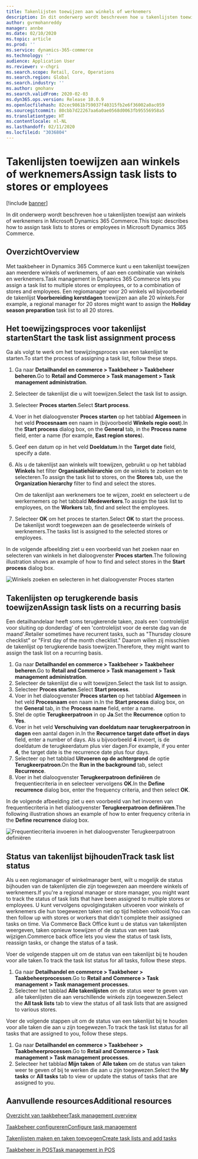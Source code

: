 ```yaml
---
title: Takenlijsten toewijzen aan winkels of werknemers
description: In dit onderwerp wordt beschreven hoe u takenlijsten toewijst aan winkels of werknemers in Microsoft Dynamics 365 Commerce.
author: gvrmohanreddy
manager: annbe
ms.date: 02/10/2020
ms.topic: article
ms.prod: ''
ms.service: dynamics-365-commerce
ms.technology: ''
audience: Application User
ms.reviewer: v-chgri
ms.search.scope: Retail, Core, Operations
ms.search.region: Global
ms.search.industry: ''
ms.author: gmohanv
ms.search.validFrom: 2020-02-03
ms.dyn365.ops.version: Release 10.0.9
ms.openlocfilehash: 82cec9861b759037f40315fb2e6f36002a0ac059
ms.sourcegitcommit: 80cbb7d22267aa6a0ae0568d0063fb95556958a5
ms.translationtype: HT
ms.contentlocale: nl-NL
ms.lasthandoff: 02/11/2020
ms.locfileid: "3036804"
---
```

# <a name="assign-task-lists-to-stores-or-employees"></a><span data-ttu-id="e5541-103">Takenlijsten toewijzen aan winkels of werknemers</span><span class="sxs-lookup"><span data-stu-id="e5541-103">Assign task lists to stores or employees</span></span>

[!include [banner](includes/banner.md)]

<span data-ttu-id="e5541-104">In dit onderwerp wordt beschreven hoe u takenlijsten toewijst aan winkels of werknemers in Microsoft Dynamics 365 Commerce.</span><span class="sxs-lookup"><span data-stu-id="e5541-104">This topic describes how to assign task lists to stores or employees in Microsoft Dynamics 365 Commerce.</span></span>

## <a name="overview"></a><span data-ttu-id="e5541-105">Overzicht</span><span class="sxs-lookup"><span data-stu-id="e5541-105">Overview</span></span>

<span data-ttu-id="e5541-106">Met taakbeheer in Dynamics 365 Commerce kunt u een takenlijst toewijzen aan meerdere winkels of werknemers, of aan een combinatie van winkels en werknemers.</span><span class="sxs-lookup"><span data-stu-id="e5541-106">Task management in Dynamics 365 Commerce lets you assign a task list to multiple stores or employees, or to a combination of stores and employees.</span></span> <span data-ttu-id="e5541-107">Een regiomanager voor 20 winkels wil bijvoorbeeld de takenlijst **Voorbereiding kerstdagen** toewijzen aan alle 20 winkels.</span><span class="sxs-lookup"><span data-stu-id="e5541-107">For example, a regional manager for 20 stores might want to assign the **Holiday season preparation** task list to all 20 stores.</span></span>

## <a name="start-the-task-list-assignment-process"></a><span data-ttu-id="e5541-108">Het toewijzingsproces voor takenlijst starten</span><span class="sxs-lookup"><span data-stu-id="e5541-108">Start the task list assignment process</span></span>

<span data-ttu-id="e5541-109">Ga als volgt te werk om het toewijzingsproces van een takenlijst te starten.</span><span class="sxs-lookup"><span data-stu-id="e5541-109">To start the process of assigning a task list, follow these steps.</span></span>

1. <span data-ttu-id="e5541-110">Ga naar **Detailhandel en commerce \> Taakbeheer \> Taakbeheer beheren**.</span><span class="sxs-lookup"><span data-stu-id="e5541-110">Go to **Retail and Commerce \> Task management \> Task management administration**.</span></span>
1. <span data-ttu-id="e5541-111">Selecteer de takenlijst die u wilt toewijzen.</span><span class="sxs-lookup"><span data-stu-id="e5541-111">Select the task list to assign.</span></span>
1. <span data-ttu-id="e5541-112">Selecteer **Proces starten**.</span><span class="sxs-lookup"><span data-stu-id="e5541-112">Select **Start process**.</span></span>
1. <span data-ttu-id="e5541-113">Voer in het dialoogvenster **Proces starten** op het tabblad **Algemeen** in het veld **Procesnaam** een naam in (bijvoorbeeld **Winkels regio oost**).</span><span class="sxs-lookup"><span data-stu-id="e5541-113">In the **Start process** dialog box, on the **General** tab, in the **Process name** field, enter a name (for example, **East region stores**).</span></span>
1. <span data-ttu-id="e5541-114">Geef een datum op in het veld **Doeldatum**.</span><span class="sxs-lookup"><span data-stu-id="e5541-114">In the **Target date** field, specify a date.</span></span>
1. <span data-ttu-id="e5541-115">Als u de takenlijst aan winkels wilt toewijzen, gebruikt u op het tabblad **Winkels** het filter **Organisatiehiërarchie** om de winkels te zoeken en te selecteren.</span><span class="sxs-lookup"><span data-stu-id="e5541-115">To assign the task list to stores, on the **Stores** tab, use the **Organization hierarchy** filter to find and select the stores.</span></span>

    <span data-ttu-id="e5541-116">Om de takenlijst aan werknemers toe te wijzen, zoekt en selecteert u de werkernemers op het tabbald **Medewerkers**.</span><span class="sxs-lookup"><span data-stu-id="e5541-116">To assign the task list to employees, on the **Workers** tab, find and select the employees.</span></span>

1. <span data-ttu-id="e5541-117">Selecteer **OK** om het proces te starten.</span><span class="sxs-lookup"><span data-stu-id="e5541-117">Select **OK** to start the process.</span></span> <span data-ttu-id="e5541-118">De takenlijst wordt toegewezen aan de geselecteerde winkels of werknemers.</span><span class="sxs-lookup"><span data-stu-id="e5541-118">The tasks list is assigned to the selected stores or employees.</span></span>

<span data-ttu-id="e5541-119">In de volgende afbeelding ziet u een voorbeeld van het zoeken naar en selecteren van winkels in het dialoogvenster **Proces starten**.</span><span class="sxs-lookup"><span data-stu-id="e5541-119">The following illustration shows an example of how to find and select stores in the **Start process** dialog box.</span></span>

![Winkels zoeken en selecteren in het dialoogvenster Proces starten](media/HQ-Assign-Tasks-Lists.png)

## <a name="assign-task-lists-on-a-recurring-basis"></a><span data-ttu-id="e5541-121">Takenlijsten op terugkerende basis toewijzen</span><span class="sxs-lookup"><span data-stu-id="e5541-121">Assign task lists on a recurring basis</span></span>

<span data-ttu-id="e5541-122">Een detailhandelaar heeft soms terugkerende taken, zoals een 'controlelijst voor sluiting op donderdag' of een 'controlelijst voor de eerste dag van de maand'.</span><span class="sxs-lookup"><span data-stu-id="e5541-122">Retailer sometimes have recurrent tasks, such as "Thursday closure checklist" or "First day of the month checklist."</span></span> <span data-ttu-id="e5541-123">Daarom willen zij misschien de takenlijst op terugkerende basis toewijzen.</span><span class="sxs-lookup"><span data-stu-id="e5541-123">Therefore, they might want to assign the task list on a recurring basis.</span></span>

1. <span data-ttu-id="e5541-124">Ga naar **Detailhandel en commerce \> Taakbeheer \> Taakbeheer beheren**.</span><span class="sxs-lookup"><span data-stu-id="e5541-124">Go to **Retail and Commerce \> Task management \> Task management administration**.</span></span>
1. <span data-ttu-id="e5541-125">Selecteer de takenlijst die u wilt toewijzen.</span><span class="sxs-lookup"><span data-stu-id="e5541-125">Select the task list to assign.</span></span>
1. <span data-ttu-id="e5541-126">Selecteer **Proces starten**.</span><span class="sxs-lookup"><span data-stu-id="e5541-126">Select **Start process**.</span></span>
1. <span data-ttu-id="e5541-127">Voer in het dialoogvenster **Proces starten** op het tabblad **Algemeen** in het veld **Procesnaam** een naam in.</span><span class="sxs-lookup"><span data-stu-id="e5541-127">In the **Start process** dialog box, on the **General** tab, in the **Process name** field, enter a name.</span></span>
1. <span data-ttu-id="e5541-128">Stel de optie **Terugkeerpatroon** in op **Ja**.</span><span class="sxs-lookup"><span data-stu-id="e5541-128">Set the **Recurrence** option to **Yes**.</span></span>
1. <span data-ttu-id="e5541-129">Voer in het veld **Verschuiving van doeldatum naar terugkeerpatroon in dagen** een aantal dagen in.</span><span class="sxs-lookup"><span data-stu-id="e5541-129">In the **Recurrence target date offset in days** field, enter a number of days.</span></span> <span data-ttu-id="e5541-130">Als u bijvoorbeeld **4** invoert, is de doeldatum de terugkeerdatum plus vier dagen.</span><span class="sxs-lookup"><span data-stu-id="e5541-130">For example, if you enter **4**, the target date is the recurrence date plus four days.</span></span>
1. <span data-ttu-id="e5541-131">Selecteer op het tabblad **Uitvoeren op de achtergrond** de optie **Terugkeerpatroon**.</span><span class="sxs-lookup"><span data-stu-id="e5541-131">On the **Run in the background** tab, select **Recurrence**.</span></span>
1. <span data-ttu-id="e5541-132">Voer in het dialoogvenster **Terugkeerpatroon definiëren** de frequentiecriteria in en selecteer vervolgens **OK**.</span><span class="sxs-lookup"><span data-stu-id="e5541-132">In the **Define recurrence** dialog box, enter the frequency criteria, and then select **OK**.</span></span>

<span data-ttu-id="e5541-133">In de volgende afbeelding ziet u een voorbeeld van het invoeren van frequentiecriteria in het dialoogvenster **Terugkeerpatroon definiëren**.</span><span class="sxs-lookup"><span data-stu-id="e5541-133">The following illustration shows an example of how to enter frequency criteria in the **Define recurrence** dialog box.</span></span>

![Frequentiecriteria invoeren in het dialoogvenster Terugkeerpatroon definiëren](media/HQ-Assign-Tasks-Lists-Recurrently.png)

## <a name="track-task-list-status"></a><span data-ttu-id="e5541-135">Status van takenlijst bijhouden</span><span class="sxs-lookup"><span data-stu-id="e5541-135">Track task list status</span></span>

<span data-ttu-id="e5541-136">Als u een regiomanager of winkelmanager bent, wilt u mogelijk de status bijhouden van de takenlijsten die zijn toegewezen aan meerdere winkels of werknemers.</span><span class="sxs-lookup"><span data-stu-id="e5541-136">If you're a regional manager or store manager, you might want to track the status of task lists that have been assigned to multiple stores or employees.</span></span> <span data-ttu-id="e5541-137">U kunt vervolgens opvolgingstaken uitvoeren voor winkels of werknemers die hun toegewezen taken niet op tijd hebben voltooid.</span><span class="sxs-lookup"><span data-stu-id="e5541-137">You can then follow up with stores or workers that didn't complete their assigned tasks on time.</span></span> <span data-ttu-id="e5541-138">Via Commerce Back Office kunt u de status van takenlijsten weergeven, taken opnieuw toewijzen of de status van een taak wijzigen.</span><span class="sxs-lookup"><span data-stu-id="e5541-138">Commerce back office lets you view the status of task lists, reassign tasks, or change the status of a task.</span></span>

<span data-ttu-id="e5541-139">Voer de volgende stappen uit om de status van een takenlijst bij te houden voor alle taken.</span><span class="sxs-lookup"><span data-stu-id="e5541-139">To track the task list status for all tasks, follow these steps.</span></span>

1. <span data-ttu-id="e5541-140">Ga naar **Detailhandel en commerce \> Taakbeheer \> Taakbeheerprocessen**.</span><span class="sxs-lookup"><span data-stu-id="e5541-140">Go to **Retail and Commerce \> Task management \> Task management processes**.</span></span>
1. <span data-ttu-id="e5541-141">Selecteer het tabblad **Alle takenlijsten** om de status weer te geven van alle takenlijsten die aan verschillende winkels zijn toegewezen.</span><span class="sxs-lookup"><span data-stu-id="e5541-141">Select the **All task lists** tab to view the status of all task lists that are assigned to various stores.</span></span>

<span data-ttu-id="e5541-142">Voer de volgende stappen uit om de status van een takenlijst bij te houden voor alle taken die aan u zijn toegewezen.</span><span class="sxs-lookup"><span data-stu-id="e5541-142">To track the task list status for all tasks that are assigned to you, follow these steps.</span></span>

1. <span data-ttu-id="e5541-143">Ga naar **Detailhandel en commerce \> Taakbeheer \> Taakbeheerprocessen**.</span><span class="sxs-lookup"><span data-stu-id="e5541-143">Go to **Retail and Commerce \> Task management \> Task management processes**.</span></span>
1. <span data-ttu-id="e5541-144">Selecteer het tabblad **Mijn taken** of **Alle taken** om de status van taken weer te geven of bij te werken die aan u zijn toegewezen.</span><span class="sxs-lookup"><span data-stu-id="e5541-144">Select the **My tasks** or **All tasks** tab to view or update the status of tasks that are assigned to you.</span></span>

## <a name="additional-resources"></a><span data-ttu-id="e5541-145">Aanvullende resources</span><span class="sxs-lookup"><span data-stu-id="e5541-145">Additional resources</span></span>

[<span data-ttu-id="e5541-146">Overzicht van taakbeheer</span><span class="sxs-lookup"><span data-stu-id="e5541-146">Task management overview</span></span>](task-mgmt-overview.md)

[<span data-ttu-id="e5541-147">Taakbeheer configureren</span><span class="sxs-lookup"><span data-stu-id="e5541-147">Configure task management</span></span>](task-mgmt-configure.md)

[<span data-ttu-id="e5541-148">Takenlijsten maken en taken toevoegen</span><span class="sxs-lookup"><span data-stu-id="e5541-148">Create task lists and add tasks</span></span>](task-mgmt-create-lists.md)

[<span data-ttu-id="e5541-149">Taakbeheer in POS</span><span class="sxs-lookup"><span data-stu-id="e5541-149">Task management in POS</span></span>](task-mgmt-POS.md)
